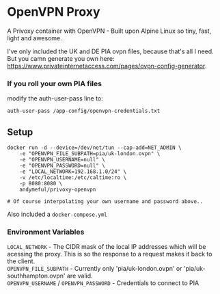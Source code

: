 # OpenVPN Proxy

A Privoxy container with OpenVPN - Built upon Alpine Linux so tiny, fast, light and awesome.

I've only included the UK and DE PIA ovpn files, because that's all I need. But you camn generate you own here: https://www.privateinternetaccess.com/pages/ovpn-config-generator.

### If you roll your own PIA files
modify the auth-user-pass line to:
```
auth-user-pass /app-config/openvpn-credentials.txt
```

## Setup

```
docker run -d --device=/dev/net/tun --cap-add=NET_ADMIN \
    -e "OPENVPN_FILE_SUBPATH=pia/uk-london.ovpn" \
    -e "OPENVPN_USERNAME=null" \
    -e "OPENVPN_PASSWORD=null" \
    -e "LOCAL_NETWORK=192.168.1.0/24" \
    -v /etc/localtime:/etc/caltime:ro \
    -p 8080:8080 \
    andymeful/privoxy-openvpn

# Of course interpolating your own username and password above.. 
```

Also included a `docker-compose.yml`

### Environment Variables
`LOCAL_NETWORK` - The CIDR mask of the local IP addresses which will be acessing the proxy. This is so the response to a request makes it back to the client.  
`OPENVPN_FILE_SUBPATH` - Currently only 'pia/uk-london.ovpn' or 'pia/uk-southhampton.ovpn' are valid.  
`OPENVPN_USERNAME` / `OPENVPN_PASSWORD` - Credentials to connect to PIA
